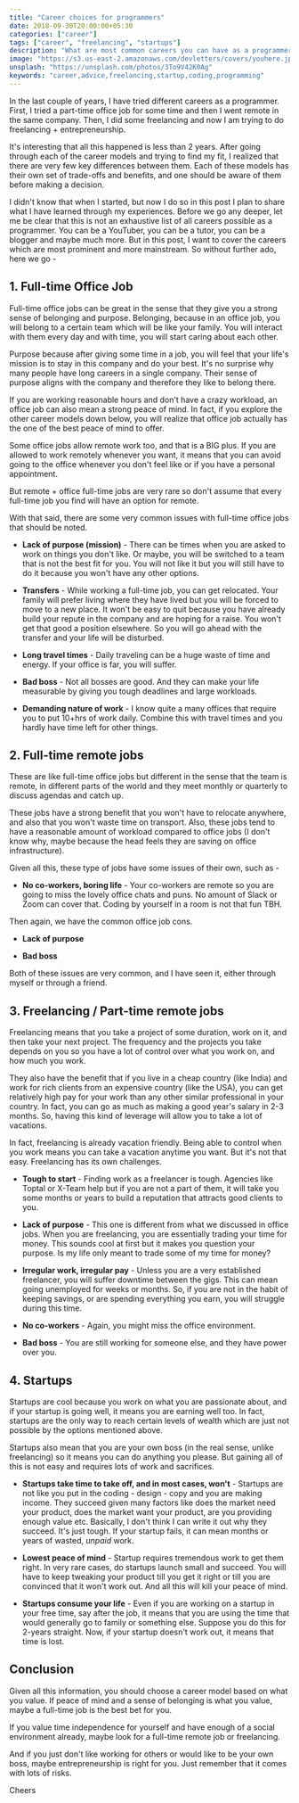 ```yaml
---
title: "Career choices for programmers"
date: 2018-09-30T20:00:00+05:30
categories: ["career"]
tags: ["career", "freelancing", "startups"]
description: "What are most common careers you can have as a programmer? Learn more in this article."
image: "https://s3.us-east-2.amazonaws.com/devletters/covers/youhere.jpeg"
unsplash: "https://unsplash.com/photos/3To9V42K0Ag"
keywords: "career,advice,freelancing,startup,coding,programming"
---
```


In the last couple of years, I have tried different careers as a programmer. First, I tried a part-time office job for some time and then I went remote in the same company. Then, I did some freelancing and now I am trying to do freelancing + entrepreneurship.

It's interesting that all this happened is less than 2 years. After going through each of the career models and trying to find my fit, I realized that there are very few key differences between them. Each of these models has their own set of trade-offs and benefits, and one should be aware of them before making a decision.

I didn't know that when I started, but now I do so in this post I plan to share what I have learned through my experiences. Before we go any deeper, let me be clear that this is not an exhaustive list of all careers possible as a programmer. You can be a YouTuber, you can be a tutor, you can be a blogger and maybe much more. But in this post, I want to cover the careers which are most prominent and more mainstream. So without further ado, here we go -

## 1. Full-time Office Job

Full-time office jobs can be great in the sense that they give you a strong sense of belonging and purpose. Belonging, because in an office job, you will belong to a certain team which will be like your family. You will interact with them every day and with time, you will start caring about each other. 

Purpose because after giving some time in a job, you will feel that your life's mission is to stay in this company and do your best. It's no surprise why many people have long careers in a single company. Their sense of purpose aligns with the company and therefore they like to belong there.

If you are working reasonable hours and don't have a crazy workload, an office job can also mean a strong peace of mind. In fact, if you explore the other career models down below, you will realize that office job actually has the one of the best peace of mind to offer. 

Some office jobs allow remote work too, and that is a BIG plus. If you are allowed to work remotely whenever you want, it means that you can avoid going to the office whenever you don't feel like or if you have a personal appointment. 

But remote + office full-time jobs are very rare so don't assume that every full-time job you find will have an option for remote.

With that said, there are some very common issues with full-time office jobs that should be noted.

- **Lack of purpose (mission)** - There can be times when you are asked to work on things you don't like. Or maybe, you will be switched to a team that is not the best fit for you. You will not like it but you will still have to do it because you won't have any other options. 

- **Transfers** - While working a full-time job, you can get relocated. Your family will prefer living where they have lived but you will be forced to move to a new place. It won't be easy to quit because you have already build your repute in the company and are hoping for a raise. You won't get that good a position elsewhere. So you will go ahead with the transfer and your life will be disturbed.

- **Long travel times** - Daily traveling can be a huge waste of time and energy. If your office is far, you will suffer.

- **Bad boss** - Not all bosses are good. And they can make your life measurable by giving you tough deadlines and large workloads.

- **Demanding nature of work** - I know quite a many offices that require you to put 10+hrs of work daily. Combine this with travel times and you hardly have time left for other things.


## 2. Full-time remote jobs

These are like full-time office jobs but different in the sense that the team is remote, in different parts of the world and they meet monthly or quarterly to discuss agendas and catch up. 

These jobs have a strong benefit that you won't have to relocate anywhere, and also that you won't waste time on transport. Also, these jobs tend to have a reasonable amount of workload compared to office jobs (I don't know why, maybe because the head feels they are saving on office infrastructure).

Given all this, these type of jobs have some issues of their own, such as -

- **No co-workers, boring life** - Your co-workers are remote so you are going to miss the lovely office chats and puns. No amount of Slack or Zoom can cover that. Coding by yourself in a room is not that fun TBH.

Then again, we have the common office job cons.

- **Lack of purpose**

- **Bad boss**

Both of these issues are very common, and I have seen it, either through myself or through a friend.


## 3. Freelancing / Part-time remote jobs

Freelancing means that you take a project of some duration, work on it, and then take your next project. The frequency and the projects you take depends on you so you have a lot of control over what you work on, and how much you work.

They also have the benefit that if you live in a cheap country (like India) and work for rich clients from an expensive country (like the USA), you can get relatively high pay for your work than any other similar professional in your country. In fact, you can go as much as making a good year's salary in 2-3 months. So, having this kind of leverage will allow you to take a lot of vacations.

In fact, freelancing is already vacation friendly. Being able to control when you work means you can take a vacation anytime you want. But it's not that easy. Freelancing has its own challenges.

- **Tough to start** - Finding work as a freelancer is tough. Agencies like Toptal or X-Team help but if you are not a part of them, it will take you some months or years to build a reputation that attracts good clients to you.

- **Lack of purpose** - This one is different from what we discussed in office jobs. When you are freelancing, you are essentially trading your time for money. This sounds cool at first but it makes you question your purpose. Is my life only meant to trade some of my time for money?

- **Irregular work, irregular pay** - Unless you are a very established freelancer, you will suffer downtime between the gigs. This can mean going unemployed for weeks or months. So, if you are not in the habit of keeping savings, or are spending everything you earn, you will struggle during this time.

- **No co-workers** - Again, you might miss the office environment.

- **Bad boss** - You are still working for someone else, and they have power over you.


## 4. Startups

Startups are cool because you work on what you are passionate about, and if your startup is going well, it means you are earning well too. In fact, startups are the only way to reach certain levels of wealth which are just not possible by the options mentioned above.

Startups also mean that you are your own boss (in the real sense, unlike freelancing) so it means you can do anything you please. But gaining all of this is not easy and requires lots of work and sacrifices. 

- **Startups take time to take off, and in most cases, won't** - Startups are not like you put in the coding - design - copy and you are making income. They succeed given many factors like does the market need your product, does the market want your product, are you providing enough value etc. Basically, I don't think I can write it out why they succeed. It's just tough. If your startup fails, it can mean months or years of wasted, *unpaid* work.

- **Lowest peace of mind** - Startup requires tremendous work to get them right. In very rare cases, do startups launch small and succeed. You will have to keep tweaking your product till you get it right or till you are convinced that it won't work out. And all this will kill your peace of mind.

- **Startups consume your life** - Even if you are working on a startup in your free time, say after the job, it means that you are using the time that would generally go to family or something else. Suppose you do this for 2-years straight. Now, if your startup doesn't work out, it means that time is lost.


## Conclusion

Given all this information, you should choose a career model based on what you value. If peace of mind and a sense of belonging is what you value, maybe a full-time job is the best bet for you. 

If you value time independence for yourself and have enough of a social environment already, maybe look for a full-time remote job or freelancing. 

And if you just don't like working for others or would like to be your own boss, maybe entrepreneurship is right for you. Just remember that it comes with lots of risks.

Cheers
